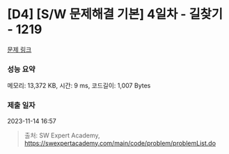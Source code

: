 # [D4] [S/W 문제해결 기본] 4일차 - 길찾기 - 1219 

[문제 링크](https://swexpertacademy.com/main/code/problem/problemDetail.do?contestProbId=AV14geLqABQCFAYD) 

### 성능 요약

메모리: 13,372 KB, 시간: 9 ms, 코드길이: 1,007 Bytes

### 제출 일자

2023-11-14 16:57



> 출처: SW Expert Academy, https://swexpertacademy.com/main/code/problem/problemList.do